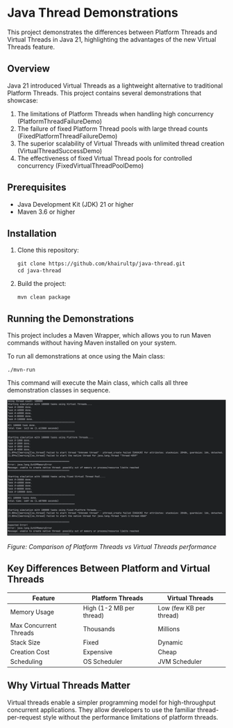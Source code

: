 # Java Thread Demonstrations

This project demonstrates the differences between Platform Threads and Virtual Threads in Java 21, highlighting the advantages of the new Virtual Threads feature.

## Overview

Java 21 introduced Virtual Threads as a lightweight alternative to traditional Platform Threads. This project contains several demonstrations that showcase:

1. The limitations of Platform Threads when handling high concurrency (PlatformThreadFailureDemo)
2. The failure of fixed Platform Thread pools with large thread counts (FixedPlatformThreadFailureDemo)
3. The superior scalability of Virtual Threads with unlimited thread creation (VirtualThreadSuccessDemo)
4. The effectiveness of fixed Virtual Thread pools for controlled concurrency (FixedVirtualThreadPoolDemo)

## Prerequisites

- Java Development Kit (JDK) 21 or higher
- Maven 3.6 or higher

## Installation

1. Clone this repository:
   ```
   git clone https://github.com/khairultp/java-thread.git
   cd java-thread
   ```

2. Build the project:
   ```
   mvn clean package
   ```

## Running the Demonstrations

This project includes a Maven Wrapper, which allows you to run Maven commands without having Maven installed on your system.

To run all demonstrations at once using the Main class:

```
./mvn-run
```

This command will execute the Main class, which calls all three demonstration classes in sequence.

![Comparison of Platform Threads vs Virtual Threads](img.png)

*Figure: Comparison of Platform Threads vs Virtual Threads performance*

## Key Differences Between Platform and Virtual Threads

| Feature | Platform Threads | Virtual Threads |
|---------|-----------------|----------------|
| Memory Usage | High (1-2 MB per thread) | Low (few KB per thread) |
| Max Concurrent Threads | Thousands | Millions |
| Stack Size | Fixed | Dynamic |
| Creation Cost | Expensive | Cheap |
| Scheduling | OS Scheduler | JVM Scheduler |

## Why Virtual Threads Matter

Virtual threads enable a simpler programming model for high-throughput concurrent applications. They allow developers to use the familiar thread-per-request style without the performance limitations of platform threads.
